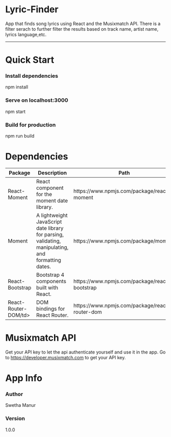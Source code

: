 # Lyric-Finder
App that finds song lyrics using React and the Musixmatch API. There is a filter serach to further filter the results based on track name, artist name, lyrics language,etc.
<hr>

# Quick Start
  <h3><b>Install dependencies</b></h3>
  npm install

  <h3><b>Serve on localhost:3000</b></h3>
  npm start

  <h3><b>Build for production</b></h3>
  npm run build

# Dependencies 
<table>
  <thead>
    <tr>
      <th>Package</th>
      <th>Description</th>
      <th>Path</th>
    </tr> 
  </thead>
  <tbody>
    <tr>
      <td>React-Moment</td>
      <td>React component for the moment date library.</td>
      <td>https://www.npmjs.com/package/react-moment</td>
    </tr> 
    <tr>
      <td>Moment</td>
      <td>A lightweight JavaScript date library for parsing, validating, manipulating, and formatting dates.</td>
      <td>https://www.npmjs.com/package/moment</td>
    </tr> 
    <tr>
      <td>React-Bootstrap</td>
      <td>Bootstrap 4 components built with React.</td>
      <td>https://www.npmjs.com/package/react-bootstrap</td>
    </tr> 
    <tr>
      <td>React-Router-DOM/td>
      <td>DOM bindings for React Router.</td>
      <td>https://www.npmjs.com/package/react-router-dom</td>
    </tr> 
  </tbody> 
<table>  
  
# Musixmatch API
Get your API key to let the api authenticate yourself and use it in the app.
Go to https://developer.musixmatch.com to get your API key.

  
# App Info
 <h3><b>Author</b></h3>
 Swetha Manur

 <h3><b>Version</b></h3>
  1.0.0


